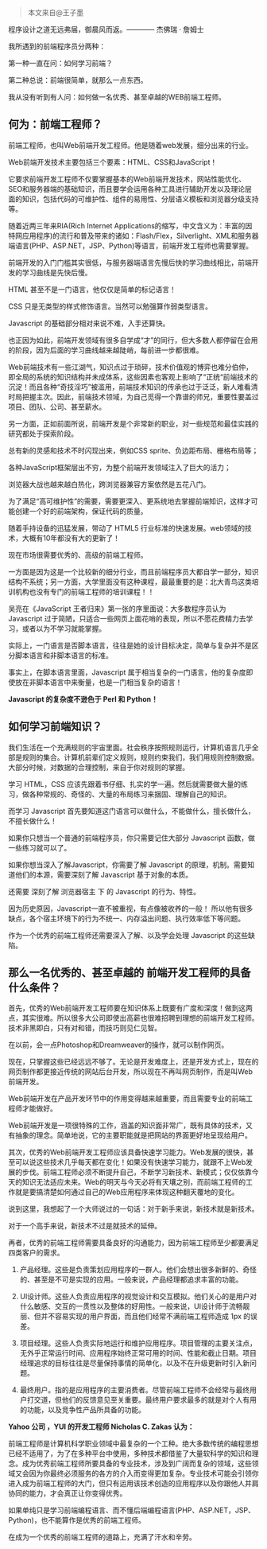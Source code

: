 > 本文来自@王子墨

程序设计之道无远弗届，御晨风而返。———— 杰佛瑞 · 詹姆士

我所遇到的前端程序员分两种：

第一种一直在问：如何学习前端？

第二种总说：前端很简单，就那么一点东西。

我从没有听到有人问：如何做一名优秀、甚至卓越的WEB前端工程师。

## 何为：前端工程师？

前端工程师，也叫Web前端开发工程师。他是随着web发展，细分出来的行业。

Web前端开发技术主要包括三个要素：HTML、CSS和JavaScript！

它要求前端开发工程师不仅要掌握基本的Web前端开发技术，网站性能优化、SEO和服务器端的基础知识，而且要学会运用各种工具进行辅助开发以及理论层面的知识，包括代码的可维护性、组件的易用性、分层语义模板和浏览器分级支持等。

随着近两三年来RIA(Rich Internet Applications的缩写，中文含义为：丰富的因特网应用程序)的流行和普及带来的诸如：Flash/Flex，Silverlight、XML和服务器端语言(PHP、ASP.NET，JSP、Python)等语言，前端开发工程师也需要掌握。

前端开发的入门门槛其实很低，与服务器端语言先慢后快的学习曲线相比，前端开发的学习曲线是先快后慢。

HTML 甚至不是一门语言，他仅仅是简单的标记语言！

CSS 只是无类型的样式修饰语言。当然可以勉强算作弱类型语言。

Javascript 的基础部分相对来说不难，入手还算快。

也正因为如此，前端开发领域有很多自学成“才”的同行，但大多数人都停留在会用的阶段，因为后面的学习曲线越来越陡峭，每前进一步都很难。

Web前端技术有一些江湖气，知识点过于琐碎，技术价值观的博弈也难分伯仲，即全局的系统的知识结构并未成体系，这些因素也客观上影响了“正统“前端技术的沉淀！而且各种“奇技淫巧”被滥用，前端技术知识的传承也过于泛泛，新人难看清时局把握主次。因此，前端技术领域，为自己觅得一个靠谱的师兄，重要性要盖过项目、团队、公司、甚至薪水。

另一方面，正如前面所说，前端开发是个非常新的职业，对一些规范和最佳实践的研究都处于探索阶段。

总有新的灵感和技术不时闪现出来，例如CSS sprite、负边距布局、栅格布局等；

各种JavaScript框架层出不穷，为整个前端开发领域注入了巨大的活力；

浏览器大战也越来越白热化，跨浏览器兼容方案依然是五花八门。

为了满足“高可维护性”的需要，需要更深入、更系统地去掌握前端知识，这样才可能创建一个好的前端架构，保证代码的质量。

随着手持设备的迅猛发展，带动了 HTML5 行业标准的快速发展。web领域的技术，大概有10年都没有大的更新了！

现在市场很需要优秀的、高级的前端工程师。

一方面是因为这是一个比较新的细分行业，而且前端程序员大都自学一部分，知识结构不系统；另一方面，大学里面没有这种课程，最最重要的是：北大青鸟这类培训机构也没有专门的前端工程师的培训课程！！

吴亮在《JavaScript 王者归来》第一张的序里面说：大多数程序员认为 Javascript 过于简陋，只适合一些网页上面花哨的表现，所以不愿花费精力去学习，或者以为不学习就能掌握。

实际上，一门语言是否脚本语言，往往是她的设计目标决定，简单与复杂并不是区分脚本语言和非脚本语言的标准。

事实上，在脚本语言里面，Javascript 属于相当复杂的一门语言，他的复杂度即使放在非脚本语言中来衡量，也是一门相当复杂的语言！

**Javascript 的复杂度不逊色于 Perl 和 Python！**

## 如何学习前端知识？

我们生活在一个充满规则的宇宙里面。社会秩序按照规则运行，计算机语言几乎全部是规则的集合。计算机前辈们定义规则，规则约束我们，我们用规则控制数据。大部分时候，对数据的合理控制，来自于你对规则的掌握。

学习 HTML，CSS 应该先跟着书仔细、扎实的学一遍。然后就需要做大量的练习，做各种常规的、奇怪的、大量的布局练习来捆固、理解自己的知识。

而学习 Javascript 首先要知道这门语言可以做什么，不能做什么，擅长做什么，不擅长做什么！

如果你只想当一个普通的前端程序员，你只需要记住大部分 Javascript 函数，做一些练习就可以了。

如果你想当深入了解Javascript，你需要了解 Javascript 的原理，机制。需要知道他们的本源，需要深刻了解 Javascript 基于对象的本质。

还需要 深刻了解 浏览器宿主 下 的 Javascript 的行为、特性。

因为历史原因，Javascript一直不被重视，有点像被收养的一般！ 所以他有很多缺点，各个宿主环境下的行为不统一、内存溢出问题、执行效率低下等问题。

作为一个优秀的前端工程师还需要深入了解、以及学会处理 Javascript 的这些缺陷。

## 那么一名优秀的、甚至卓越的 前端开发工程师的具备什么条件？

首先，优秀的Web前端开发工程师要在知识体系上既要有广度和深度！做到这两点，其实很难。所以很多大公司即使出高薪也很难招聘到理想的前端开发工程师。技术非黑即白，只有对和错，而技巧则见仁见智。

在以前，会一点Photoshop和Dreamweaver的操作，就可以制作网页。

现在，只掌握这些已经远远不够了。无论是开发难度上，还是开发方式上，现在的网页制作都更接近传统的网站后台开发，所以现在不再叫网页制作，而是叫Web前端开发。

Web前端开发在产品开发环节中的作用变得越来越重要，而且需要专业的前端工程师才能做好。

Web前端开发是一项很特殊的工作，涵盖的知识面非常广，既有具体的技术，又有抽象的理念。简单地说，它的主要职能就是把网站的界面更好地呈现给用户。

其次，优秀的Web前端开发工程师应该具备快速学习能力。Web发展的很快，甚至可以说这些技术几乎每天都在变化！如果没有快速学习能力，就跟不上Web发展的步伐。前端工程师必须不断提升自己，不断学习新技术、新模式；仅仅依靠今天的知识无法适应未来。Web的明天与今天必将有天壤之别，而前端工程师的工作就是要搞清楚如何通过自己的Web应用程序来体现这种翻天覆地的变化。

说到这里，我想起了一个大师说过的一句话：对于新手来说，新技术就是新技术。

对于一个高手来说，新技术不过是就技术的延伸。

再者，优秀的前端工程师需要具备良好的沟通能力，因为前端工程师至少都要满足四类客户的需求。

1. 产品经理。这些是负责策划应用程序的一群人。他们会想出很多新鲜的、奇怪的、甚至是不可是实现的应用。一般来说，产品经理都追求丰富的功能。

2. UI设计师。这些人负责应用程序的视觉设计和交互模拟。他们关心的是用户对什么敏感、交互的一贯性以及整体的好用性。一般来说，UI设计师于流畅靓丽、但并不容易实现的用户界面，而且他们经常不满前端工程师造成 1px 的误差。

3. 项目经理。这些人负责实际地运行和维护应用程序。项目管理的主要关注点，无外乎正常运行时间、应用程序始终正常可用的时间、性能和截止日期。项目经理追求的目标往往是尽量保持事情的简单化，以及不在升级更新时引入新问题。

4. 最终用户。指的是应用程序的主要消费者。尽管前端工程师不会经常与最终用户打交道，但他们的反馈意见至关重要。最终用户要求最多的就是对个人有用的功能，以及竞争性产品所具备的功能。

**Yahoo 公司 ，YUI 的开发工程师 Nicholas C. Zakas 认为：**

前端工程师是计算机科学职业领域中最复杂的一个工种。绝大多数传统的编程思想已经不适用了，为了在多种平台中使用，多种技术都借鉴了大量软科学的知识和理念。成为优秀前端工程师所要具备的专业技术，涉及到广阔而复杂的领域，这些领域又会因为你最终必须服务的各方的介入而变得更加复杂。专业技术可能会引领你进入成为前端工程师的大门，但只有运用该技术创造的应用程序以及你跟他人并肩协同的能力，才会真正让你变得优秀。

如果单纯只是学习前端编程语言、而不懂后端编程语言(PHP、ASP.NET，JSP、Python)，也不能算作是优秀的前端工程师。

在成为一个优秀的前端工程师的道路上，充满了汗水和辛劳。
